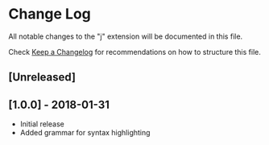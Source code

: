 # Change Log
All notable changes to the "j" extension will be documented in this file.

Check [Keep a Changelog](http://keepachangelog.com/) for recommendations on how to structure this file.

## [Unreleased]

## [1.0.0] - 2018-01-31
- Initial release
- Added grammar for syntax highlighting